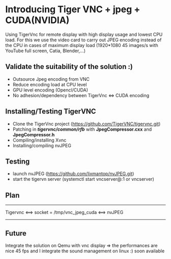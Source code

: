# **Introducing Tiger VNC + jpeg + CUDA(NVIDIA)**
Using TigerVnc for remote display with high display usage and lowest CPU load.
For this we use the video card to carry out JPEG encoding instead of the CPU in cases of maximum display load (1920*1080 45 images/s with YouTube full screen, Catia, Blender,...)

## Validate the suitability of the solution :)
 + Outsource Jpeg encoding from VNC
 + Reduce encoding load at CPU level
 + GPU level encoding (Opencl/CUDA)
 + No adhesion/dependency between TigerVnc <=> CUDA encoding


## Installing/Testing TigerVNC

 + Clone the TigerVnc project (https://github.com/TigerVNC/tigervnc.git)
 + Patching in ***tigervnc/common/rfb*** with **JpegCompressor.cxx** and **JpegCompressor.h**
 + Compiling/installing Xvnc
 + Installing/compiling nvJPEG

## Testing

+ launch nvJPEG (https://github.com/lixmantop/nvJPEG.git)
+ start the tigervn server (systemctl start vncserver@:1 or vncserver)


## Plan

-------------        -------------------------------          ----------
  Tigervnc     <==>  socket = /tmp/vnc_jpeg_cuda    <==>    nvJPEG 
 -------------        -------------------------------          ----------


## Future
Integrate the solution on Qemu with vnc display => the performances are nice 45 fps and I integrate the sound management on linux :) soon available 

